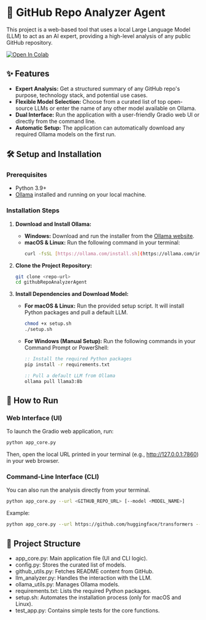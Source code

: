 # 🤖 GitHub Repo Analyzer Agent

This project is a web-based tool that uses a local Large Language Model (LLM) to act as an AI expert, providing a high-level analysis of any public GitHub repository.

[![Open In Colab](https://colab.research.google.com/assets/colab-badge.svg)](https://colab.research.google.com/github/mgado/github-repo-analyzer-agent-ollama/blob/main/GitHub%20Repo%20Analyzer%20agent.ipynb)

## ✨ Features

-   **Expert Analysis:** Get a structured summary of any GitHub repo's purpose, technology stack, and potential use cases.
-   **Flexible Model Selection:** Choose from a curated list of top open-source LLMs or enter the name of any other model available on Ollama.
-   **Dual Interface:** Run the application with a user-friendly Gradio web UI or directly from the command line.
-   **Automatic Setup:** The application can automatically download any required Ollama models on the first run.

## 🛠️ Setup and Installation

### Prerequisites

-   Python 3.9+
-   [Ollama](https://ollama.com/) installed and running on your local machine.

### Installation Steps

1.  **Download and Install Ollama:**
    -   **Windows:** Download and run the installer from the [Ollama website](https://ollama.com/).
    -   **macOS & Linux:** Run the following command in your terminal:
        ```bash
        curl -fsSL [https://ollama.com/install.sh](https://ollama.com/install.sh) | sh
        ```

2.  **Clone the Project Repository:**
    ```bash
    git clone <repo-url>
    cd githubRepoAnalyzerAgent
    ```

3.  **Install Dependencies and Download Model:**
    -   **For macOS & Linux:**
        Run the provided setup script. It will install Python packages and pull a default LLM.
        ```bash
        chmod +x setup.sh
        ./setup.sh
        ```
    -   **For Windows (Manual Setup):**
        Run the following commands in your Command Prompt or PowerShell:
        ```cmd
        :: Install the required Python packages
        pip install -r requirements.txt

        :: Pull a default LLM from Ollama
        ollama pull llama3:8b

## 🚀 How to Run

### Web Interface (UI)

To launch the Gradio web application, run:
```bash
python app_core.py
```

Then, open the local URL printed in your terminal (e.g., http://127.0.0.1:7860) in your web browser.

### Command-Line Interface (CLI)
You can also run the analysis directly from your terminal.
```bash
python app_core.py --url <GITHUB_REPO_URL> [--model <MODEL_NAME>]
```
Example: 
```bash
python app_core.py --url https://github.com/huggingface/transformers --model gpt-oss:20b
```

## 📁 Project Structure
- app_core.py: Main application file (UI and CLI logic).
- config.py: Stores the curated list of models.
- github_utils.py: Fetches README content from GitHub.
- llm_analyzer.py: Handles the interaction with the LLM.
- ollama_utils.py: Manages Ollama models.
- requirements.txt: Lists the required Python packages.
- setup.sh: Automates the installation process (only for macOS and Linux).
- test_app.py: Contains simple tests for the core functions.

